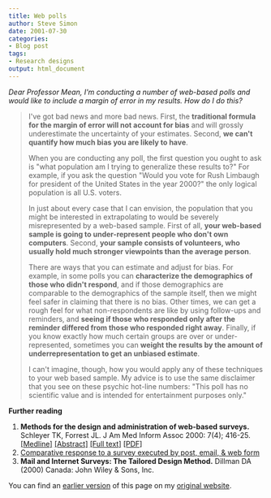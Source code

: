 ```yaml
---
title: Web polls
author: Steve Simon
date: 2001-07-30
categories:
- Blog post
tags:
- Research designs
output: html_document
---
```

*Dear Professor Mean, I'm conducting a number of web-based polls and
would like to include a margin of error in my results. How do I do
this?*

> I've got bad news and more bad news. First, the **traditional formula
> for the margin of error will not account for bias** and will grossly
> underestimate the uncertainty of your estimates. Second, **we can't
> quantify how much bias you are likely to have**.
>
> When you are conducting any poll, the first question you ought to ask
> is "what population am I trying to generalize these results to?" For
> example, if you ask the question "Would you vote for Rush Limbaugh
> for president of the United States in the year 2000?" the only
> logical population is all U.S. voters.
>
> In just about every case that I can envision, the population that you
> might be interested in extrapolating to would be severely
> misrepresented by a web-based sample. First of all, **your web-based
> sample is going to under-represent people who don't own computers**.
> Second, **your sample consists of volunteers, who usually hold much
> stronger viewpoints than the average person**.
>
> There are ways that you can estimate and adjust for bias. For example,
> in some polls you can **characterize the demographics of those who
> didn't respond**, and if those demographics are comparable to the
> demographics of the sample itself, then we might feel safer in
> claiming that there is no bias. Other times, we can get a rough feel
> for what non-respondents are like by using follow-ups and reminders,
> and **seeing if those who responded only after the reminder differed
> from those who responded right away**. Finally, if you know exactly
> how much certain groups are over or under-represented, sometimes you
> can **weight the results by the amount of underrepresentation to get
> an unbiased estimate**.
>
> I can't imagine, though, how you would apply any of these techniques
> to your web based sample. My advice is to use the same disclaimer that
> you see on these psychic hot-line numbers: "This poll has no
> scientific value and is intended for entertainment purposes only."

**Further reading**

1.  **Methods for the design and administration of web-based surveys.**
    Schleyer TK, Forrest JL. J Am Med Inform Assoc 2000: 7(4); 416-25.
    [[Medline]](http://www.ncbi.nlm.nih.gov/entrez/query.fcgi?cmd=Retrieve&db=PubMed&list_uids=10887169&dopt=Abstract)
    [[Abstract]](http://www.pubmedcentral.nih.gov/articlerender.fcgi?artid=61445&rendertype=abstract)
    [[Full
    text]](http://www.pubmedcentral.nih.gov/articlerender.fcgi?artid=61445)
    [[PDF]](http://www.pubmedcentral.nih.gov/picrender.fcgi?artid=61445&action=stream&blobtype=pdf)
2.  [Comparative response to a survey executed by post, email, & web
    form](../category/InterestingArticles.html#CoReSu)
3.  **Mail and Internet Surveys: The Tailored Design Method.** Dillman
    DA (2000) Canada: John Wiley & Sons, Inc.

You can find an [earlier version][sim1] of this page on my [original website][sim2].

[sim1]: http://www.pmean.com/01/webpoll.html
[sim2]: http://www.pmean.com/original_site.html
